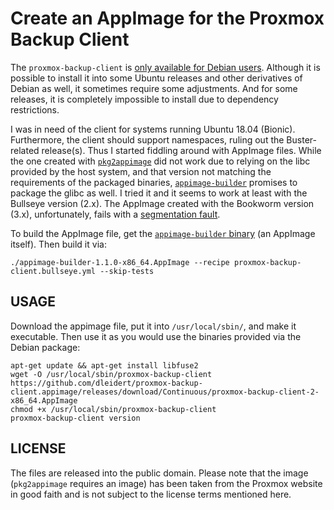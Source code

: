 # Create an AppImage for the Proxmox Backup Client

The `proxmox-backup-client` is [only available for Debian
users](https://bugzilla.proxmox.com/show_bug.cgi?id=4788). Although it is
possible to install it into some Ubuntu releases and other derivatives of
Debian as well, it sometimes require some adjustments. And for some releases,
it is completely impossible to install due to dependency restrictions.

I was in need of the client for systems running Ubuntu 18.04 (Bionic).
Furthermore, the client should support namespaces, ruling out the
Buster-related release(s). Thus I started fiddling around with AppImage files.
While the one created with
[`pkg2appimage`](https://github.com/AppImageCommunity/pkg2appimage) did not
work due to relying on the libc provided by the host system, and that version
not matching the requirements of the packaged binaries,
[`appimage-builder`](https://github.com/AppImageCrafters/appimage-builder)
promises to package the glibc as well. I tried it and it seems to work at least
with the Bullseye version (2.x). The AppImage created with the Bookworm version
(3.x), unfortunately, fails with a [segmentation
fault](AppImageCrafters/appimage-builder#335).

To build the AppImage file, get the [`appimage-builder`
binary](https://github.com/AppImageCrafters/appimage-builder/releases/download/v1.1.0/appimage-builder-1.1.0-x86_64.AppImage)
(an AppImage itself). Then build it via:

```
./appimage-builder-1.1.0-x86_64.AppImage --recipe proxmox-backup-client.bullseye.yml --skip-tests
```

## USAGE

Download the appimage file, put it into `/usr/local/sbin/`, and make it
executable. Then use it as you would use the binaries provided via the Debian
package:

```
apt-get update && apt-get install libfuse2
wget -O /usr/local/sbin/proxmox-backup-client https://github.com/dleidert/proxmox-backup-client.appimage/releases/download/Continuous/proxmox-backup-client-2-x86_64.AppImage
chmod +x /usr/local/sbin/proxmox-backup-client
proxmox-backup-client version
```

## LICENSE

The files are released into the public domain. Please note that the image
(`pkg2appimage` requires an image) has been taken from the Proxmox website in
good faith and is not subject to the license terms mentioned here.
